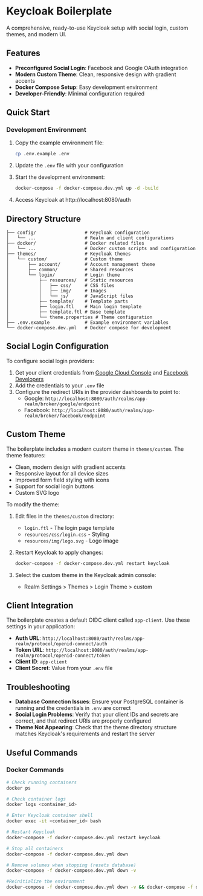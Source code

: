 # Keycloak Boilerplate

A comprehensive, ready-to-use Keycloak setup with social login, custom themes, and modern UI.

## Features

- **Preconfigured Social Login**: Facebook and Google OAuth integration
- **Modern Custom Theme**: Clean, responsive design with gradient accents
- **Docker Compose Setup**: Easy development environment
- **Developer-Friendly**: Minimal configuration required

## Quick Start

### Development Environment

1. Copy the example environment file:
   ```bash
   cp .env.example .env
   ```

2. Update the `.env` file with your configuration

3. Start the development environment:
   ```bash
   docker-compose -f docker-compose.dev.yml up -d -build
   ```

4. Access Keycloak at http://localhost:8080/auth

## Directory Structure

```
├── config/                  # Keycloak configuration
│   └── ...                  # Realm and client configurations
├── docker/                  # Docker related files
│   └── ...                  # Docker custom scripts and configuration
├── themes/                  # Keycloak themes
│   └── custom/              # Custom theme
│       ├── account/         # Account management theme
│       ├── common/          # Shared resources
│       └── login/           # Login theme
│           ├── resources/   # Static resources
│           │   ├── css/     # CSS files
│           │   ├── img/     # Images
│           │   └── js/      # JavaScript files
│           ├── template/    # Template parts
│           ├── login.ftl    # Main login template
│           ├── template.ftl # Base template
│           └── theme.properties # Theme configuration
├── .env.example             # Example environment variables
└── docker-compose.dev.yml   # Docker compose for development
```

## Social Login Configuration

To configure social login providers:

1. Get your client credentials from [Google Cloud Console](https://console.cloud.google.com/) and [Facebook Developers](https://developers.facebook.com/)
2. Add the credentials to your `.env` file
3. Configure the redirect URIs in the provider dashboards to point to:
   - Google: `http://localhost:8080/auth/realms/app-realm/broker/google/endpoint`
   - Facebook: `http://localhost:8080/auth/realms/app-realm/broker/facebook/endpoint`

## Custom Theme

The boilerplate includes a modern custom theme in `themes/custom`. The theme features:

- Clean, modern design with gradient accents
- Responsive layout for all device sizes
- Improved form field styling with icons
- Support for social login buttons
- Custom SVG logo

To modify the theme:

1. Edit files in the `themes/custom` directory:
   - `login.ftl` - The login page template
   - `resources/css/login.css` - Styling
   - `resources/img/logo.svg` - Logo image

2. Restart Keycloak to apply changes:
   ```bash
   docker-compose -f docker-compose.dev.yml restart keycloak
   ```

3. Select the custom theme in the Keycloak admin console:
   - Realm Settings > Themes > Login Theme > custom

## Client Integration

The boilerplate creates a default OIDC client called `app-client`. Use these settings in your application:

- **Auth URL**: `http://localhost:8080/auth/realms/app-realm/protocol/openid-connect/auth`
- **Token URL**: `http://localhost:8080/auth/realms/app-realm/protocol/openid-connect/token`
- **Client ID**: `app-client`
- **Client Secret**: Value from your `.env` file

## Troubleshooting

- **Database Connection Issues**: Ensure your PostgreSQL container is running and the credentials in `.env` are correct
- **Social Login Problems**: Verify that your client IDs and secrets are correct, and that redirect URIs are properly configured
- **Theme Not Appearing**: Check that the theme directory structure matches Keycloak's requirements and restart the server

## Useful Commands

### Docker Commands

```bash
# Check running containers
docker ps

# Check container logs
docker logs <container_id>

# Enter Keycloak container shell
docker exec -it <container_id> bash

# Restart Keycloak
docker-compose -f docker-compose.dev.yml restart keycloak

# Stop all containers
docker-compose -f docker-compose.dev.yml down

# Remove volumes when stopping (resets database)
docker-compose -f docker-compose.dev.yml down -v

#Reinitialize the environment
docker-compose -f docker-compose.dev.yml down -v && docker-compose -f docker-compose.dev.yml up -d --build
```

